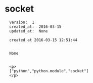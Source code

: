 
  # socket

      version:  1
      created_at:  2016-03-15
      updated_at:  None

      created at 2016-03-15 12:51:44 


      None


      <p>
      ["python","python.module","socket"]
      </p>

  